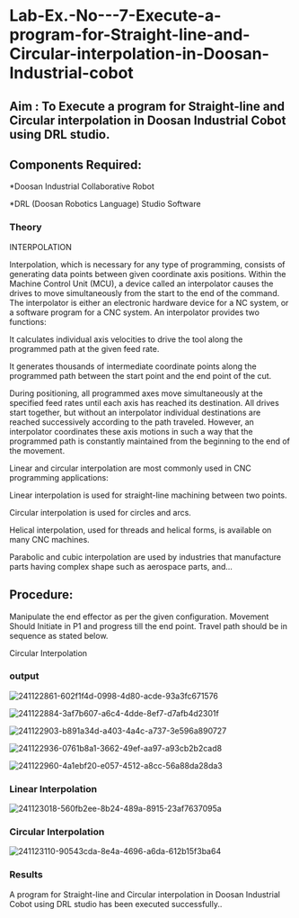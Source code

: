 # Lab-Ex.-No---7-Execute-a-program-for-Straight-line-and-Circular-interpolation-in-Doosan-Industrial-cobot
## Aim : To Execute a program for Straight-line and Circular interpolation in Doosan Industrial Cobot using DRL studio.

## Components Required:

*Doosan Industrial Collaborative Robot

*DRL (Doosan Robotics Language) Studio Software

### Theory 
INTERPOLATION

Interpolation, which is necessary for any type of programming, consists of generating data points between given coordinate axis positions. Within the Machine Control Unit (MCU), a device called an interpolator causes the drives to move simultaneously from the start to the end of the command. The interpolator is either an electronic hardware device for a NC system, or a software program for a CNC system. An interpolator provides two functions:

It calculates individual axis velocities to drive the tool along the programmed path at the given feed rate.

It generates thousands of intermediate coordinate points along the programmed path between the start point and the end point of the cut.

During positioning, all programmed axes move simultaneously at the specified feed rates until each axis has reached its destination. All drives start together, but without an interpolator individual destinations are reached successively according to the path traveled. However, an interpolator coordinates these axis motions in such a way that the programmed path is constantly maintained from the beginning to the end of the movement.

Linear and circular interpolation are most commonly used in CNC programming applications:

Linear interpolation is used for straight-line machining between two points.

Circular interpolation is used for circles and arcs.

Helical interpolation, used for threads and helical forms, is available on many CNC machines.

Parabolic and cubic interpolation are used by industries that manufacture parts having complex shape such as aerospace parts, and...

## Procedure:

Manipulate the end effector as per the given configuration. Movement Should Initiate in P1 and progress till the end point. Travel path should be in sequence as stated below.


Circular Interpolation

### output
![241122861-602f1f4d-0998-4d80-acde-93a3fc671576](https://github.com/swemurali/Lab-Ex.-No---7-Execute-a-program-for-Straight-line-and-Circular-interpolation-in-Doosan-Industrial-C/assets/94165336/08b0475a-6455-4e58-80be-b2f8f13c7302)

![241122884-3af7b607-a6c4-4dde-8ef7-d7afb4d2301f](https://github.com/swemurali/Lab-Ex.-No---7-Execute-a-program-for-Straight-line-and-Circular-interpolation-in-Doosan-Industrial-C/assets/94165336/e3ce0d07-584e-4f95-ae4b-1397109bece1)

![241122903-b891a34d-a403-4a4c-a737-3e596a890727](https://github.com/swemurali/Lab-Ex.-No---7-Execute-a-program-for-Straight-line-and-Circular-interpolation-in-Doosan-Industrial-C/assets/94165336/7345fed3-64f1-48c9-bc1d-b056101097e9)

![241122936-0761b8a1-3662-49ef-aa97-a93cb2b2cad8](https://github.com/swemurali/Lab-Ex.-No---7-Execute-a-program-for-Straight-line-and-Circular-interpolation-in-Doosan-Industrial-C/assets/94165336/07ef0a26-0e0e-47bf-a0b7-1d32f4b52ca6)

![241122960-4a1ebf20-e057-4512-a8cc-56a88da28da3](https://github.com/swemurali/Lab-Ex.-No---7-Execute-a-program-for-Straight-line-and-Circular-interpolation-in-Doosan-Industrial-C/assets/94165336/7a99676b-1c54-468c-aa30-69a865a4e160)

### Linear Interpolation
![241123018-560fb2ee-8b24-489a-8915-23af7637095a](https://github.com/swemurali/Lab-Ex.-No---7-Execute-a-program-for-Straight-line-and-Circular-interpolation-in-Doosan-Industrial-C/assets/94165336/70677221-31cd-4f6d-86c6-376d5bcd1aa6)

### Circular Interpolation
![241123110-90543cda-8e4a-4696-a6da-612b15f3ba64](https://github.com/swemurali/Lab-Ex.-No---7-Execute-a-program-for-Straight-line-and-Circular-interpolation-in-Doosan-Industrial-C/assets/94165336/74588beb-13d2-49c8-a51a-c4d0b7753f18)

### Results 
A program for Straight-line and Circular interpolation in Doosan Industrial Cobot using DRL studio has been executed successfully..


 
